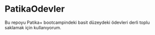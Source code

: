 # PatikaOdevler

Bu repoyu Patika+ bootcampindeki basit düzeydeki ödevleri derli toplu saklamak için kullanıyorum.
